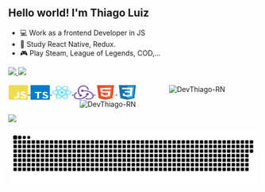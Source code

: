 ## Hello world! I'm Thiago Luiz

- 💻 Work as a frontend Developer in JS
- 📔 Study React Native, Redux.
- 🎮 Play Steam, League of Legends, COD,...

 <div>
  <a href="https://github.com/RpThiagoluiz">
  <img height="180em" src="https://github-readme-stats.vercel.app/api?username=RpThiagoluiz&show_icons=true&theme=synthwave&include_all_commits=true&count_private=true"/>
  <img height="180em" src="https://github-readme-stats.vercel.app/api/top-langs/?username=RpThiagoluiz&layout=compact&langs_count=7&theme=synthwave"/>
</div>
<div style="display: inline_block"><br>
  <img align="center" alt="DevThiago-Js" height="30" width="40" src="https://raw.githubusercontent.com/devicons/devicon/master/icons/javascript/javascript-plain.svg">
  <img align="center" alt="DevThiago-Ts" height="30" width="40" src="https://raw.githubusercontent.com/devicons/devicon/master/icons/typescript/typescript-plain.svg">
  <img align="center" alt="DevThiago-React" height="30" width="40" src="https://raw.githubusercontent.com/devicons/devicon/master/icons/react/react-original.svg">
   <img align="center" alt="DevThiago-React" height="30" width="40" src="https://raw.githubusercontent.com/devicons/devicon/master/icons/redux/redux-original.svg">
  <img align="center" alt="DevThiago-HTML" height="30" width="40" src="https://raw.githubusercontent.com/devicons/devicon/master/icons/html5/html5-original.svg">
  <img align="center" alt="DevThiago-CSS" height="30" width="40" src="https://raw.githubusercontent.com/devicons/devicon/master/icons/css3/css3-original.svg">
  <img align="right" alt="DevThiago-RN" height="40" width="180" src="https://img.shields.io/badge/React_Native-20232A?style=for-the-badge&logo=react&logoColor=61DAFB">
  <img align="right" alt="DevThiago-RN" height="40" width="180" src="https://img.shields.io/badge/styled--components-DB7093?style=for-the-badge&logo=styled-components&logoColor=white">
  
</div>
  
  ##
 
<div> 
  <a href="https://www.linkedin.com/in/thiago-luiz-0984191a7/" target="_blank"><img src="https://img.shields.io/badge/-LinkedIn-%230077B5?style=for-the-badge&logo=linkedin&logoColor=white" target="_blank"></a> 
 
  ![Snake animation](https://github.com/RpThiagoluiz/RpThiagoluiz/blob/output/github-contribution-grid-snake.svg)

</div>
